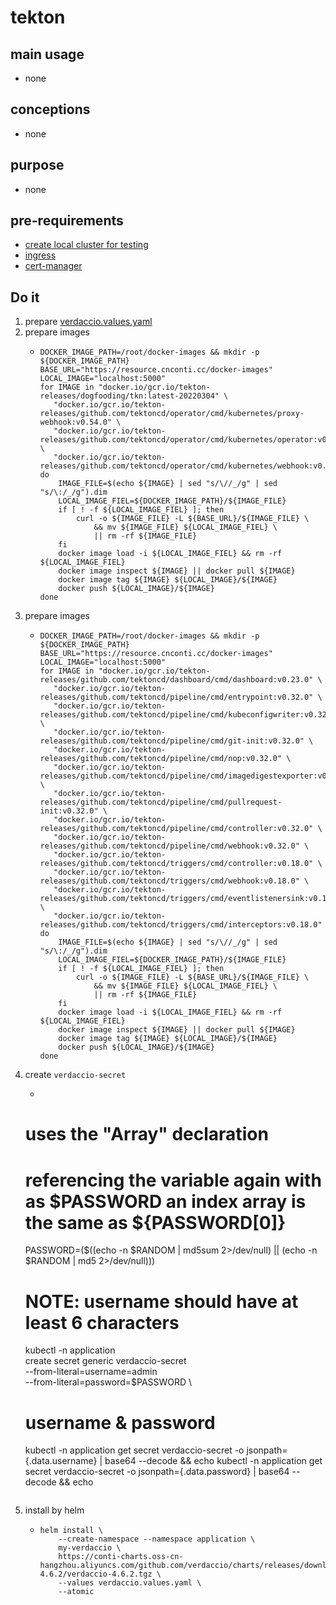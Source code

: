 # tekton

## main usage

* none

## conceptions

* none

## purpose
* none

## pre-requirements
* [create local cluster for testing](../create.local.cluster.with.kind.md)
* [ingress](../basic/ingress.nginx.md)
* [cert-manager](../basic/cert.manager.md)

## Do it

1. prepare [verdaccio.values.yaml](resources/verdaccio.values.yaml.md)
2. prepare images
    * ```shell  
      DOCKER_IMAGE_PATH=/root/docker-images && mkdir -p ${DOCKER_IMAGE_PATH}
      BASE_URL="https://resource.cnconti.cc/docker-images"
      LOCAL_IMAGE="localhost:5000"
      for IMAGE in "docker.io/gcr.io/tekton-releases/dogfooding/tkn:latest-20220304" \
         "docker.io/gcr.io/tekton-releases/github.com/tektoncd/operator/cmd/kubernetes/proxy-webhook:v0.54.0" \
         "docker.io/gcr.io/tekton-releases/github.com/tektoncd/operator/cmd/kubernetes/operator:v0.54.0" \
         "docker.io/gcr.io/tekton-releases/github.com/tektoncd/operator/cmd/kubernetes/webhook:v0.54.0" 
      do
          IMAGE_FILE=$(echo ${IMAGE} | sed "s/\//_/g" | sed "s/\:/_/g").dim
          LOCAL_IMAGE_FIEL=${DOCKER_IMAGE_PATH}/${IMAGE_FILE}
          if [ ! -f ${LOCAL_IMAGE_FIEL} ]; then
              curl -o ${IMAGE_FILE} -L ${BASE_URL}/${IMAGE_FILE} \
                  && mv ${IMAGE_FILE} ${LOCAL_IMAGE_FIEL} \
                  || rm -rf ${IMAGE_FILE}
          fi
          docker image load -i ${LOCAL_IMAGE_FIEL} && rm -rf ${LOCAL_IMAGE_FIEL}
          docker image inspect ${IMAGE} || docker pull ${IMAGE}
          docker image tag ${IMAGE} ${LOCAL_IMAGE}/${IMAGE}
          docker push ${LOCAL_IMAGE}/${IMAGE}
      done
      ```
2. prepare images
    * ```shell  
      DOCKER_IMAGE_PATH=/root/docker-images && mkdir -p ${DOCKER_IMAGE_PATH}
      BASE_URL="https://resource.cnconti.cc/docker-images"
      LOCAL_IMAGE="localhost:5000"
      for IMAGE in "docker.io/gcr.io/tekton-releases/github.com/tektoncd/dashboard/cmd/dashboard:v0.23.0" \
         "docker.io/gcr.io/tekton-releases/github.com/tektoncd/pipeline/cmd/entrypoint:v0.32.0" \
         "docker.io/gcr.io/tekton-releases/github.com/tektoncd/pipeline/cmd/kubeconfigwriter:v0.32.0" \
         "docker.io/gcr.io/tekton-releases/github.com/tektoncd/pipeline/cmd/git-init:v0.32.0" \
         "docker.io/gcr.io/tekton-releases/github.com/tektoncd/pipeline/cmd/nop:v0.32.0" \
         "docker.io/gcr.io/tekton-releases/github.com/tektoncd/pipeline/cmd/imagedigestexporter:v0.32.0" \
         "docker.io/gcr.io/tekton-releases/github.com/tektoncd/pipeline/cmd/pullrequest-init:v0.32.0" \
         "docker.io/gcr.io/tekton-releases/github.com/tektoncd/pipeline/cmd/controller:v0.32.0" \
         "docker.io/gcr.io/tekton-releases/github.com/tektoncd/pipeline/cmd/webhook:v0.32.0" \
         "docker.io/gcr.io/tekton-releases/github.com/tektoncd/triggers/cmd/controller:v0.18.0" \
         "docker.io/gcr.io/tekton-releases/github.com/tektoncd/triggers/cmd/webhook:v0.18.0" \
         "docker.io/gcr.io/tekton-releases/github.com/tektoncd/triggers/cmd/eventlistenersink:v0.18.0" \
         "docker.io/gcr.io/tekton-releases/github.com/tektoncd/triggers/cmd/interceptors:v0.18.0"
      do
          IMAGE_FILE=$(echo ${IMAGE} | sed "s/\//_/g" | sed "s/\:/_/g").dim
          LOCAL_IMAGE_FIEL=${DOCKER_IMAGE_PATH}/${IMAGE_FILE}
          if [ ! -f ${LOCAL_IMAGE_FIEL} ]; then
              curl -o ${IMAGE_FILE} -L ${BASE_URL}/${IMAGE_FILE} \
                  && mv ${IMAGE_FILE} ${LOCAL_IMAGE_FIEL} \
                  || rm -rf ${IMAGE_FILE}
          fi
          docker image load -i ${LOCAL_IMAGE_FIEL} && rm -rf ${LOCAL_IMAGE_FIEL}
          docker image inspect ${IMAGE} || docker pull ${IMAGE}
          docker image tag ${IMAGE} ${LOCAL_IMAGE}/${IMAGE}
          docker push ${LOCAL_IMAGE}/${IMAGE}
      done
      ```
3. create `verdaccio-secret`
    * ```shell
     # uses the "Array" declaration
     # referencing the variable again with as $PASSWORD an index array is the same as ${PASSWORD[0]}
     PASSWORD=($((echo -n $RANDOM | md5sum 2>/dev/null) || (echo -n $RANDOM | md5 2>/dev/null)))
     # NOTE: username should have at least 6 characters
     kubectl -n application \
         create secret generic verdaccio-secret \
         --from-literal=username=admin \
         --from-literal=password=$PASSWORD \
     # username & password
     kubectl -n application get secret verdaccio-secret -o jsonpath={.data.username} | base64 --decode && echo
     kubectl -n application get secret verdaccio-secret -o jsonpath={.data.password} | base64 --decode && echo
     ```
4. install by helm
    * ```shell
      helm install \
          --create-namespace --namespace application \
          my-verdaccio \
          https://conti-charts.oss-cn-hangzhou.aliyuncs.com/github.com/verdaccio/charts/releases/download/verdaccio-4.6.2/verdaccio-4.6.2.tgz \
          --values verdaccio.values.yaml \
          --atomic
      ```
